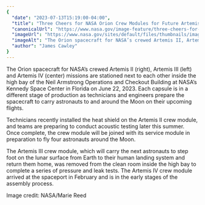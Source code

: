 ```yaml
---
{
  "date": "2023-07-13T15:19:00-04:00",
  "title": "Three Cheers for NASA Orion Crew Modules for Future Artemis Missions",
  "canonicalUrl": "https://www.nasa.gov/image-feature/three-cheers-for-nasa-orion-crew-modules-for-future-artemis-missions",
  "imageUrl": "https://www.nasa.gov/sites/default/files/thumbnails/image/3_orions.jpg",
  "imageAlt": "The Orion spacecraft for NASA’s crewed Artemis II, Artemis III, and Artemis IV missions at NASA's Kennedy Space Center",
  "author": "James Cawley"
}
---
```


The Orion spacecraft for NASA’s crewed Artemis II (right), Artemis III (left) and Artemis IV (center) missions are stationed next to each other inside the high bay of the Neil Armstrong Operations and Checkout Building at NASA’s Kennedy Space Center in Florida on June 22, 2023. Each capsule is in a different stage of production as technicians and engineers prepare the spacecraft to carry astronauts to and around the Moon on their upcoming flights.

Technicians recently installed the heat shield on the Artemis II crew module, and teams are preparing to conduct acoustic testing later this summer. Once complete, the crew module will be joined with its service module in preparation to fly four astronauts around the Moon.

The Artemis III crew module, which will carry the next astronauts to step foot on the lunar surface from Earth to their human landing system and return them home, was removed from the clean room inside the high bay to complete a series of pressure and leak tests. The Artemis IV crew module arrived at the spaceport in February and is in the early stages of the assembly process.

Image credit: NASA/Marie Reed
